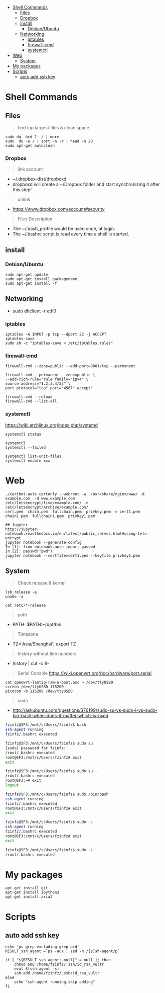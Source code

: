 <!-- TOC -->

- [Shell Commands](#shell-commands)
	- [Files](#files)
	- [Dropbox](#dropbox)
	- [install](#install)
		- [Debian/Ubuntu](#debianubuntu)
	- [Networking](#networking)
		- [iptables](#iptables)
		- [firewall-cmd](#firewall-cmd)
		- [systemctl](#systemctl)
- [Web](#web)
	- [System](#system)
- [My packages](#my-packages)
- [Scripts](#scripts)
	- [auto add ssh key](#auto-add-ssh-key)

<!-- /TOC -->

# Shell Commands

## Files
> find top largest files & clean space
```
sudo du -hcd 2  / | more
sudo  du -a / | sort -n -r | head -n 20
sudo apt-get autoclean
```

### Dropbox
> link account
- ~/.dropbox-dist/dropboxd
- dropboxd will create a ~/Dropbox folder and start synchronizing it after this step!
> unlink
- https://www.dropbox.com/account#security  

> Files Description  
- The ~/.bash_profile would be used once, at login.
- The ~/.bashrc script is read every time a shell is started.

## install
### Debian/Ubuntu
```
sudo apt-get update
sudo apt-get install packagename
sudo apt-get install -f
```

## Networking
- sudo dhclient -r eth0

### iptables
```
iptables -A INPUT -p tcp --dport 22 -j ACCEPT
iptables-save
sudo sh -c "iptables-save > /etc/iptables.rules"
```

### firewall-cmd
```
firewall-cmd --zone=public --add-port=8081/tcp --permanent

firewall-cmd --permanent --zone=public \
--add-rich-rule="rule family="ipv4" \
source address="1.2.3.4/32" \
port protocol="tcp" port="4567" accept"

firewall-cmd --reload
firewall-cmd --list-all
```

### systemctl
https://wiki.archlinux.org/index.php/systemd

```
systemctl status

systemctl
systemctl --failed

systemctl list-unit-files
systemctl enable xxx
```

# Web
```
./certbot-auto certonly --webroot -w  /usr/share/nginx/www/ -d example.com  -d www.example.com
/etc/letsencrypt/live/example.com/ -> /etc/letsencrypt/archive/example.com/ 
cert.pem  chain.pem  fullchain.pem  privkey.pem -> cert1.pem  chain1.pem  fullchain1.pem  privkey1.pem

## Jupyter
http://jupyter-notebook.readthedocs.io/en/latest/public_server.html#using-lets-encrypt
jupyter notebook --generate-config
In [1]: from notebook.auth import passwd
In [2]: passwd("pwd")
jupyter notebook --certfile=cert1.pem --keyfile privkey1.pem
```

## System
> Check release & kernel
```
lsb_release -a
uname -a

cat /etc/*-release
```

> path
- PATH=$PATH:~/opt/bin

> Timezone
- TZ='Asia/Shanghai'; export TZ

> history without line numbers
- history | cut -c 8-

> Serial Console
https://wiki.openwrt.org/doc/hardware/port.serial
```
cat openwrt-lantiq-ram-u-boot.asc > /dev/ttyUSB0
screen /dev/ttyUSB0 115200
picocom -b 115200 /dev/ttyUSB0
```
> sudo  
- http://askubuntu.com/questions/376199/sudo-su-vs-sudo-i-vs-sudo-bin-bash-when-does-it-matter-which-is-used
```bash
fzinfz@SF3:/mnt/c/Users/fzinfz$ bash
ssh-agent running
fzinfz/.bashrc executed

fzinfz@SF3:/mnt/c/Users/fzinfz$ sudo su
[sudo] password for fzinfz:
/root/.bashrc executed
root@SF3:/mnt/c/Users/fzinfz# exit
exit

fzinfz@SF3:/mnt/c/Users/fzinfz$ sudo su -
/root/.bashrc executed
root@SF3:~# exit
logout

fzinfz@SF3:/mnt/c/Users/fzinfz$ sudo /bin/bash
ssh-agent running
fzinfz/.bashrc executed
root@SF3:/mnt/c/Users/fzinfz# exit
exit

fzinfz@SF3:/mnt/c/Users/fzinfz$ sudo -s
ssh-agent running
fzinfz/.bashrc executed
root@SF3:/mnt/c/Users/fzinfz# exit
exit

fzinfz@SF3:/mnt/c/Users/fzinfz$ sudo -i
/root/.bashrc executed
```

# My packages
```
apt-get install git
apt-get install ipython3
apt-get install aria2
```

# Scripts
## auto add ssh key
```shell
echo 'ps grep excluding grep pid'
RESULT_ssh_agent =`ps -aux | sed -n /[s]sh-agent/p`

if [ "${RESULT_ssh_agent:-null}" = null ]; then
	chmod 600 /home/fzinfz/.ssh/id_rsa_vultr
	eval $(ssh-agent -s)
	ssh-add /home/fzinfz/.ssh/id_rsa_vultr
else
    echo "ssh-agent running,skip adding"
fi

```
